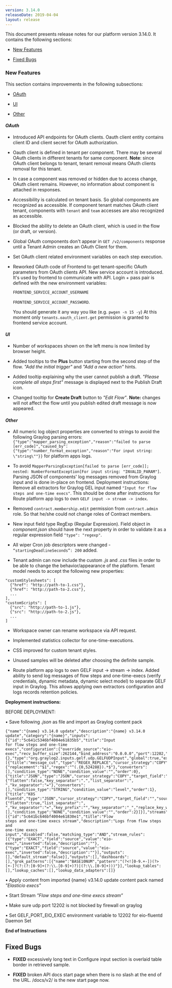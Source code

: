 ```yaml
---
version: 3.14.0
releaseDate: 2019-04-04
layout: release
---
```


This document presents release notes for our platform version 3.14.0. It
contains the following sections:

-   [New Features](#new-features)

-   [Fixed Bugs](#fixed-bugs)

### New Features

This section contains improvements in the following subsections:

-   [OAuth](#oauth)

-   [UI](#ui)

-   [Other](#other)

#### *OAuth*

-   Introduced API endpoints for OAuth clients. Oauth client entity contains
    client ID and client secret for OAuth authorization.

-   Oauth client is defined in tenant per component. There may be several OAuth
    clients in different tenants for same component. **Note**: since OAuth
    client belongs to tenant, tenant removal means OAuth clients removal for
    this tenant.

-   In case a component was removed or hidden due to access change, OAuth client
    remains. However, no information about component is attached in responses.

-   Accessibility is calculated on tenant basis. So global components are
    recognized as accessible. If component tenant matches OAuth client tenant,
    components with `tenant` and `team` accesses are also recognized as
    accessible.

-   Blocked the ability to delete an OAuth client, which is used in the flow (or draft, or version).

-   Global OAuth components don't appear in `GET /v2/components` response until a Tenant Admin creates an OAuth Client for them.

-   Set OAuth client related environment variables on each step execution.

-   Reworked OAuth code of Frontend to get tenant-specific OAuth parameters from OAuth
    clients API. New service account is introduced. It's used by frontend to
    communicate with API. Login + pass pair is defined with the new environment variables:

     `FRONTEND_SERVICE_ACCOUNT_USERNAME`

     `FRONTEND_SERVICE_ACCOUNT_PASSWORD`.

     You should generate it any way you like (e.g. `pwgen -n 15 -y`) At this moment only `tenants.oauth_client.get` permission is granted to frontend service account.


#### *UI*

-   Number of workspaces shown on the left menu is now limited by browser
    height.

-   Added tooltips to the **Plus** button starting from the second step of the
    flow. *"Add the initial trigger"* and *"Add a new action"* hints.

-   Added tooltip explaining why the user cannot publish a draft. *"Please
    complete all steps first"* message is displayed next to the Publish Draft
    icon.

-   Changed tooltip for **Create Draft** button to *"Edit Flow"*.
    **Note:** changes will not affect the flow until you publish edited draft message is now
    appeared.

#### *Other*
-  All numeric log object properties are converted to strings to avoid the following Graylog parsing errors:
`{"type":"mapper_parsing_exception","reason":"failed to parse
[err_code]","caused_by":{"type":"number_format_exception","reason":"For
input string: \"string\""}}` for platform apps logs.

-   To avoid `MapperParsingException[failed to parse [err_code]]; nested:
    NumberFormatException[For input string: "INVALID_PARAM"]`. Parsing JSON of
    components' log messages removed from Graylog input and is done in-place on
    frontend.
    Deployment instructions: Remove all extractors for Graylog GEL input
    named `"Input for flow steps and one-time execs"`. This should be done after
    instructions for Route platform app logs to own `GELF input -> stream ->
    index`.

-   Removed `contract.membership.edit` permission from `contract.admin` role. So
    that he/she could not change roles of Contract members.

-   New input field type RegExp (Regular Expression). Field object in
    *component.json* should have the next property in order to validate it as a
    regular expression field `"type": "regexp"`.

-   All wiper Cron job descriptors were changed - `“startingDeadlineSeconds”: 200` added.

-   Tenant admin can now include the custom *.js* and *.css* files in order
    to be able to change the behavior/appearance of the platform. Tenant model
    needs to accept the following new properties:

```
"customStylesheets": [
  {"href": "http://path-to-1.css"},
  {"href": "http://path-to-2.css"},
  ...
],
"customScripts": [
  {"src": "http://path-to-1.js"},
  {"src": "http://path-to-2.js"},
  ...
]
```


-   Workspace owner can rename workspace via API request.

-   Implemented statistics collector for one-time-executions.

-   CSS improved for custom tenant styles.

-   Unused samples will be deleted after choosing the definite sample.

-   Route platform app logs to own GELF input -\> stream -\> index. Added
    ability to send log messages of flow steps and one-time-execs (verify
    credentials, dynamic metadata, dynamic select model) to separate GELF input
    in Graylog. This allows applying own extractors configuration and logs
    records retention policies.

**Deployment instructions:**

BEFORE DEPLOYMENT:

• Save following *.json* as file and import as Graylog content pack
```
{"name":"{name} v3.14.0 update","description":"{name} v3.14.0
update","category":"{name}","inputs":[{"id":"5c641c5346bf4004e61835b5","title":"Input
for flow steps and one-time
execs","configuration":{"override_source":"eio-exec","recv_buffer_size":262144,"bind_address":"0.0.0.0","port":12202,"decompress_size_limit":8388608},"static_fields":{},"type":"org.graylog2.inputs.gelf.udp.GELFUDPInput","global":true,"extractors":[{"title":"message_cut","type":"REGEX_REPLACE","cursor_strategy":"COPY","target_field":"message","source_field":"message","configuration":{"replacement":"$1","regex":"^(.{0,524288}).*$"},"converters":[],"condition_type":"NONE","condition_value":"","order":0},{"title":"JSON","type":"JSON","cursor_strategy":"COPY","target_field":"message","source_field":"message","configuration":{"flatten":false,"key_separator":".","list_separator":",
","kv_separator":"="},"converters":[],"condition_type":"STRING","condition_value":"level","order":1},{"title":"K8S
Fluentd","type":"JSON","cursor_strategy":"COPY","target_field":"","source_field":"log","configuration":{"flatten":true,"list_separator":",
","kv_separator":"=","key_prefix":"","key_separator":"_","replace_key_whitespace":false,"key_whitespace_replacement":"_"},"converters":[],"condition_type":"NONE","condition_value":"","order":2}]}],"streams":[{"id":"5c641bc646bf4004e61830e1","title":"Flow
steps and one-time execs stream","description":"Logs from flow steps and
one-time execs
input","disabled":false,"matching_type":"AND","stream_rules":[{"type":"EXACT","field":"source","value":"eio-exec","inverted":false,"description":""},{"type":"EXACT","field":"source","value":"eio-exec","inverted":false,"description":""}],"outputs":[],"default_stream":false}],"outputs":[],"dashboards":[],"grok_patterns":[{"name":"BASE10NUM","pattern":"(?<![0-9.+-])(?>[+-]?(?:(?:[0-9]+(?:\\.[0-9]+)?)|(?:\\.[0-9]+)))"}],"lookup_tables":[],"lookup_caches":[],"lookup_data_adapters":[]}
```

• Apply content from imported {name} v3.14.0 update content pack named
*"Elasticio execs"*

• Start Stream *"Flow steps and one-time execs stream”*

• Make sure udp port 12202 is not blocked by firewall on graylog

• Set GELF_PORT_EIO_EXEC environment variable to 12202 for eio-fluentd Daemon Set

**End of Instructions**


## Fixed Bugs


-  **FIXED** excessively long text in Configure input section is overlaid table border in
    retrieved sample.

-  **FIXED** broken API docs start page when there is no slash at the end of the URL.
    /docs/v2/ is the new start page now.
